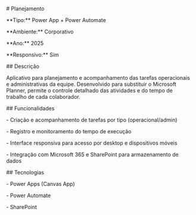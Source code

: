 \# Planejamento



\*\*Tipo:\*\* Power App + Power Automate  

\*\*Ambiente:\*\* Corporativo  

\*\*Ano:\*\* 2025  

\*\*Responsivo:\*\* Sim  



\## Descrição



Aplicativo para planejamento e acompanhamento das tarefas operacionais e administrativas da equipe. Desenvolvido para substituir o Microsoft Planner, permite o controle detalhado das atividades e do tempo de trabalho de cada colaborador.



\## Funcionalidades



\- Criação e acompanhamento de tarefas por tipo (operacional/admin)

\- Registro e monitoramento do tempo de execução

\- Interface responsiva para acesso por desktop e dispositivos móveis

\- Integração com Microsoft 365 e SharePoint para armazenamento de dados



\## Tecnologias



\- Power Apps (Canvas App)

\- Power Automate

\- SharePoint

